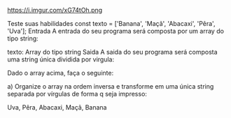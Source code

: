 https://i.imgur.com/xG74tOh.png

Teste suas habilidades
const texto = ['Banana', 'Maçã', 'Abacaxi', 'Pêra', 'Uva'];
Entrada
A entrada do seu programa será composta por um array do tipo string:

texto: Array do tipo string
Saida
A saida do seu programa será composta uma string única dividida por virgula:

Dado o array acima, faça o seguinte:

a) Organize o array na ordem inversa e transforme em uma única string separada por vírgulas de forma q seja impresso:

Uva, Pêra, Abacaxi, Maçã, Banana
